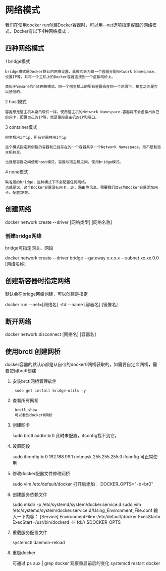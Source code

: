 # 网络模式

我们在使用docker run创建Docker容器时，可以用--net选项指定容器的网络模式，Docker有以下4种网络模式：

## 四种网络模式

1 bridge模式

    bridge模式是Docker默认的网络设置，此模式会为每一个容器分配Network Namespace、设置IP等，并将一个主机上的Docker容器连接到一个虚拟网桥上。

    类似于Vmware的nat网络模式。同一个宿主机上的所有容器会在同一个网段下，相互之间是可以通信的。

2 host模式

    容器想是宿主机本身的软件一样，使用宿主机的Network Namespace.容器将不会虚拟出自己的网卡，配置自己的IP等，而是使用宿主机的IP和端口。

3 container模式

    宿主机用1个ip，所有容器共用1个ip

    这个模式指定新创建的容器和已经存在的一个容器共享一个Network Namespace，而不是和宿主机共享。

    也就是容器之间使用host模式，容器与宿主机之间，使用bridge模式。

4 none模式

    缺省版的bridge，这种模式下不会配置任何网络。
    也就是说，这个Docker容器没有网卡、IP、路由等信息。需要我们自己为Docker容器添加网卡、配置IP等。
 
## 创建网络

docker network create --driver [网络类型] [网络名称]

### 创建bridge网络

bridge可指定网关、网段

docker network create --driver bridge --gateway x.x.x.x --subnet xx.xx.0.0 [网络名称]

## 创建新容器时指定网络

默认会在bridge网络创建，可以创建是指定

docker run --net=[网络名] -itd --name [容器名] [镜像名]

## 断开网络

docker network disconnect [网络名] [容器名]

## 使用brctl 创建网桥

docker容器的默认ip都是从自带的docker0网桥获取的，如需要自定义网桥，需要使用brctl创建

1. 安装brctl网桥管理软件

        sudo get install bridge-utils -y

2. 查看所有网桥

        brctl show
        可以看到docker0网桥

3. 创建网卡

    sudo brctl addbr br0
    此时未配置，ifconfig找不到它，

4. 设置网段

    sudo ifconfig br0 192.168.99.1 netmask 255.255.255.0
    ifconfig
    可正常使用

5. 修改docker配置文件修改网桥

    sudo vim  /etc/default/docker
    打开后添加：
    DOCKER_OPTS="-b=br0"

6. 创建服务依赖文件

    sudo mkdir -p /etc/systemd/system/docker.service.d
    sudo vim /etc/systemd/system/docker.service.d/Using_Environment_File.conf
    输入一下内容：
    [Service]
    EnvironmentFile=-/etc/default/docker
    ExecStart=
    ExecStart=/usr/bin/dockerd -H fd:// $DOCKER_OPTS

7. 重载服务配置文件

    systemctl daemon-reload

8. 重启docker

    可通过 ps aux | grep docker 观察重启前后的变化
    systemctl restart docker
